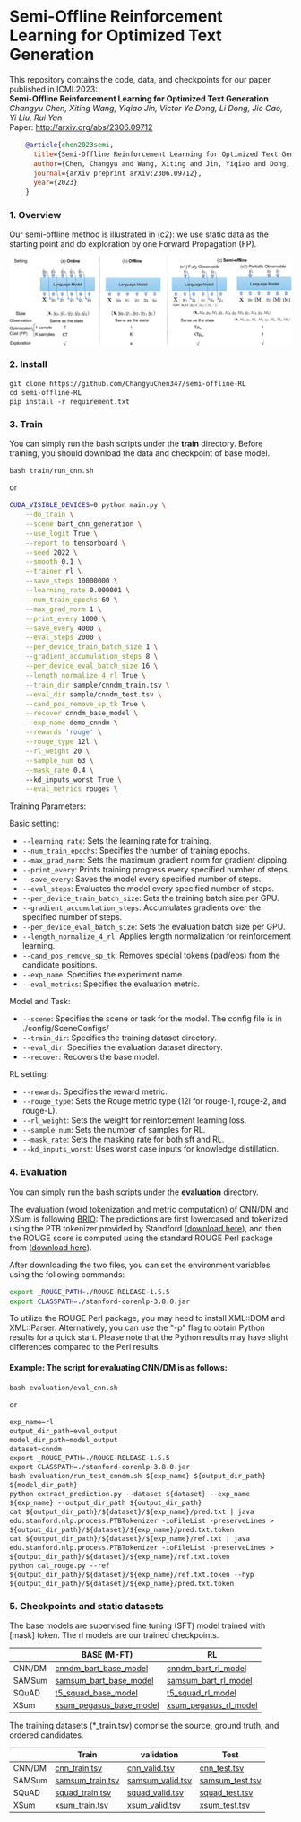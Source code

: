 # Semi-Offline Reinforcement Learning for Optimized Text Generation

This repository contains the code, data, and checkpoints for our paper published in ICML2023:<br>
**Semi-Offline Reinforcement Learning for Optimized Text Generation**<br>
*Changyu Chen, Xiting Wang, Yiqiao Jin, Victor Ye Dong, Li Dong, Jie Cao, Yi Liu, Rui Yan* <br>
Paper: http://arxiv.org/abs/2306.09712 <br>


```bibtex
    @article{chen2023semi,
      title={Semi-Offline Reinforcement Learning for Optimized Text Generation},
      author={Chen, Changyu and Wang, Xiting and Jin, Yiqiao and Dong, Victor Ye and Dong, Li and Cao, Jie and Liu, Yi and Yan, Rui},
      journal={arXiv preprint arXiv:2306.09712},
      year={2023}
    }
```


### 1. Overview

Our semi-offline method is illustrated in (c2): we use static data as the starting point and do exploration by one Forward Propagation (FP).

<div  align="center">
 <img src="overview_semi.png" width = "550" alt="d" align=center />
</div>

### 2. Install
```console
git clone https://github.com/ChangyuChen347/semi-offline-RL
cd semi-offline-RL
pip install -r requirement.txt
```

### 3. Train
You can simply run the bash scripts under the **train** directory. Before training, you should download the data and checkpoint of base model.

```console
bash train/run_cnn.sh
```
or
```bash
CUDA_VISIBLE_DEVICES=0 python main.py \
    --do_train \
    --scene bart_cnn_generation \
    --use_logit True \
    --report_to tensorboard \
    --seed 2022 \
    --smooth 0.1 \
    --trainer rl \
    --save_steps 10000000 \
    --learning_rate 0.000001 \
    --num_train_epochs 60 \
    --max_grad_norm 1 \
    --print_every 1000 \
    --save_every 4000 \
    --eval_steps 2000 \
    --per_device_train_batch_size 1 \
    --gradient_accumulation_steps 8 \
    --per_device_eval_batch_size 16 \
    --length_normalize_4_rl True \
    --train_dir sample/cnndm_train.tsv \
    --eval_dir sample/cnndm_test.tsv \
    --cand_pos_remove_sp_tk True \
    --recover cnndm_base_model \
    --exp_name demo_cnndm \
    --rewards 'rouge' \
    --rouge_type 12l \
    --rl_weight 20 \
    --sample_num 63 \
    --mask_rate 0.4 \ 
    --kd_inputs_worst True \
    --eval_metrics rouges \ 
```


Training Parameters:

Basic setting:
- `--learning_rate`: Sets the learning rate for training.
- `--num_train_epochs`: Specifies the number of training epochs.
- `--max_grad_norm`: Sets the maximum gradient norm for gradient clipping.
- `--print_every`: Prints training progress every specified number of steps.
- `--save_every`: Saves the model every specified number of steps.
- `--eval_steps`: Evaluates the model every specified number of steps.
- `--per_device_train_batch_size`: Sets the training batch size per GPU.
- `--gradient_accumulation_steps`: Accumulates gradients over the specified number of steps.
- `--per_device_eval_batch_size`: Sets the evaluation batch size per GPU.
- `--length_normalize_4_rl`: Applies length normalization for reinforcement learning.
- `--cand_pos_remove_sp_tk`: Removes special tokens (pad/eos) from the candidate positions.
- `--exp_name`: Specifies the experiment name.
- `--eval_metrics`: Specifies the evaluation metric.

Model and Task:
- `--scene`: Specifies the scene or task for the model. The config file is in ./config/SceneConfigs/ 
- `--train_dir`: Specifies the training dataset directory.
- `--eval_dir`: Specifies the evaluation dataset directory.
- `--recover`: Recovers the base model.

RL setting:
- `--rewards`: Specifies the reward metric.
- `--rouge_type`: Sets the Rouge metric type (12l for rouge-1, rouge-2, and rouge-L).
- `--rl_weight`: Sets the weight for reinforcement learning loss.
- `--sample_num`: Sets the number of samples for RL.
- `--mask_rate`: Sets the masking rate for both sft and RL.
- `--kd_inputs_worst`: Uses worst case inputs for knowledge distillation.



### 4. Evaluation
You can simply run the bash scripts under the **evaluation** directory.

The evaluation (word tokenization and metric computation) of CNN/DM 
and XSum is following [BRIO](https://github.com/yixinL7/BRIO): The predictions 
are first lowercased and tokenized using the PTB tokenizer provided 
by Standford 
([download here](https://repo1.maven.org/maven2/edu/stanford/nlp/stanford-corenlp/3.8.0/stanford-corenlp-3.8.0.jar)), 
and then the ROUGE score is computed using the standard ROUGE Perl package
from ([download here](https://github.com/summanlp/evaluation/tree/master/ROUGE-RELEASE-1.5.5)).

After downloading the two files, you can set the environment variables using the following commands:

```bash
export _ROUGE_PATH=./ROUGE-RELEASE-1.5.5
export CLASSPATH=./stanford-corenlp-3.8.0.jar
```

To utilize the ROUGE Perl package, you may need to install XML::DOM and XML::Parser. Alternatively, you can use the "-p" flag to obtain Python results for a quick start. Please note that the Python results may have slight differences compared to the Perl results.



#### Example: The script for evaluating CNN/DM is as follows:

```console
bash evaluation/eval_cnn.sh
```
or
```console
exp_name=rl
output_dir_path=eval_output
model_dir_path=model_output
dataset=cnndm
export _ROUGE_PATH=./ROUGE-RELEASE-1.5.5
export CLASSPATH=./stanford-corenlp-3.8.0.jar
bash evaluation/run_test_cnndm.sh ${exp_name} ${output_dir_path} ${model_dir_path}
python extract_prediction.py --dataset ${dataset} --exp_name ${exp_name} --output_dir_path ${output_dir_path}
cat ${output_dir_path}/${dataset}/${exp_name}/pred.txt | java edu.stanford.nlp.process.PTBTokenizer -ioFileList -preserveLines > ${output_dir_path}/${dataset}/${exp_name}/pred.txt.token
cat ${output_dir_path}/${dataset}/${exp_name}/ref.txt | java edu.stanford.nlp.process.PTBTokenizer -ioFileList -preserveLines > ${output_dir_path}/${dataset}/${exp_name}/ref.txt.token
python cal_rouge.py --ref  ${output_dir_path}/${dataset}/${exp_name}/ref.txt.token --hyp ${output_dir_path}/${dataset}/${exp_name}/pred.txt.token
```





### 5. Checkpoints and static datasets



The base models are supervised fine tuning (SFT) model trained with [mask] token. The rl models are our trained checkpoints.

|        | BASE (M-FT)                 | RL                        | 
|--------|-----------------------------|---------------------------|
| CNN/DM | [cnndm_bart_base_model](https://drive.google.com/file/d/1Dex_Jp-iOo_W_Pu703AVQT5JcvC-vFUs/view?usp=drive_link)   | [cnndm_bart_rl_model](https://drive.google.com/file/d/1XURmS-nl076nyz4FZ3IJAEsPrKw6ItBW/view?usp=drive_link)   | 
| SAMSum | [samsum_bart_base_model](https://drive.google.com/file/d/1DCfGyCgKszfG_sFfUwQRvayP7k5bmlpQ/view?usp=drive_link)  | [samsum_bart_rl_model](https://drive.google.com/file/d/1VS5anBYqhc-CCgRKeH_rIHCSA4pVUyo_/view?usp=drive_link)  |  
| SQuAD  | [t5_squad_base_model](https://drive.google.com/file/d/13j8k_DnOx5iJDKYBKRZyDNBOM_ONQq5i/view?usp=drive_link)     | [t5_squad_rl_model](https://drive.google.com/file/d/1n_WvY0QMP6lx9YDfs0cvboPmkZds9BKJ/view?usp=drive_link)     |   
| XSum   | [xsum_pegasus_base_model](https://drive.google.com/file/d/12-ZplOOdTCMoGUnUBAwJ1pe68UKIzm6X/view?usp=drive_link) | [xsum_pegasus_rl_model](https://drive.google.com/file/d/1H0dM4zBhzlYTdZ9Yx4jvgbT2v2XNnvy8/view?usp=drive_link) |  

The training datasets (*_train.tsv) comprise the source, ground truth, and ordered candidates.

|        | Train                | validation                                                                                                | Test                |
|--------|----------------------|-----------------------------------------------------------------------------------------------------------|---------------------|
| CNN/DM | [cnn_train.tsv](https://drive.google.com/file/d/1E_cabdieztO9K93a8TYXTtZ2i2b6G4mw/view?usp=drive_link)    | [cnn_valid.tsv](https://drive.google.com/file/d/1La63p-Nr9JEN-Wwt-N6CtLUaNyUA3DCX/view?usp=drive_link)    | [cnn_test.tsv](https://drive.google.com/file/d/1Yo7YEjeoX3V5BNvQ97kNvJQ9jqlYBuBY/view?usp=drive_link)    |
| SAMSum | [samsum_train.tsv](https://drive.google.com/file/d/1D2uS8sWUOoheSCDU54oU0rI7Me9mrS_5/view?usp=drive_link) | [samsum_valid.tsv](https://drive.google.com/file/d/1F6va3Vc--hYssHf2dTWoDPXs-PvH9uH8/view?usp=drive_link) | [samsum_test.tsv](https://drive.google.com/file/d/1e9jNkeVs4EPm55f4ZfGfz5Z4HiyhPcMm/view?usp=drive_link) |
| SQuAD  | [squad_train.tsv](https://drive.google.com/file/d/1whlEexsi9Np6U89jnPeqQzbOjJDXb1ed/view?usp=drive_link)  | [squad_valid.tsv](https://drive.google.com/file/d/1F8L2uDm0nTxv9TEz_WW_wfjJ4XSJGaZw/view?usp=drive_link)  | [squad_test.tsv](https://drive.google.com/file/d/1yMYGgHgRl8IEHN7HKw3J5AxTi_LaFkc8/view?usp=drive_link)  |
| XSum   | [xsum_train.tsv](https://drive.google.com/file/d/14yeU_bXceP4Ip01t9WCOix3M-GsTv97y/view?usp=drive_link)   | [xsum_valid.tsv](https://drive.google.com/file/d/1RtsWzFLScFgUlxdcQ4f84H52cYU_rMcX/view?usp=drive_link)   | [xsum_test.tsv](https://drive.google.com/file/d/1keYXGtpJ_ymtsQlTvui6wOhcEtlkmQ0P/view?usp=drive_link)   |

